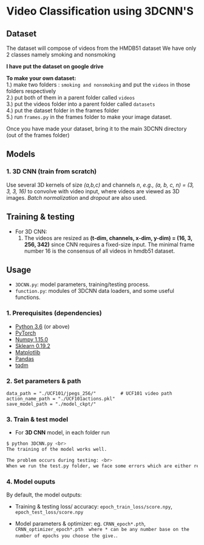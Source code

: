 # Video Classification using 3DCNN'S


## Dataset
The dataset will compose of videos from the HMDB51 dataset
We have only 2 classes namely smoking and nonsmoking

**I have put the dataset on google drive**


**To make your own dataset: <br>**
1.) make two folders : `smoking and nonsmoking` and put the `videos` in those folders respectively<br>
2.) put both of them in a parent folder called `videos`<br>
3.) put the videos folder into a parent folder called `datasets`<br>
4.) put the dataset folder in the frames folder<br>
5.) run `frames.py` in the frames folder to make your image dataset.<br>

Once you have made your dataset, bring it to the main 3DCNN directory (out of the frames folder)<br>


## Models 
### 1. 3D CNN (train from scratch)
Use several 3D kernels of size *(a,b,c)* and channels *n*,  *e.g., (a, b, c, n) = (3, 3, 3, 16)* to convolve with video input, where videos are viewed as 3D images. *Batch normalization* and *dropout* are also used.


## Training & testing
- For 3D CNN:
   1. The videos are resized as **(t-dim, channels, x-dim, y-dim) = (16, 3, 256, 342)** since CNN requires a fixed-size input. 
   The minimal frame number 16 is the consensus of all videos in hmdb51 dataset.
 
## Usage 
  - `3DCNN.py`: model parameters, training/testing process.
  - `function.py`: modules of 3DCNN data loaders, and some useful functions.

### 1. Prerequisites (dependencies)
- [Python 3.6](https://www.python.org/) (or above)
- [PyTorch](https://pytorch.org/)
- [Numpy 1.15.0](http://www.numpy.org/) 
- [Sklearn 0.19.2](https://scikit-learn.org/stable/)
- [Matplotlib](https://matplotlib.org/)
- [Pandas](https://pandas.pydata.org/)
- [tqdm](https://github.com/tqdm/tqdm)


### 2. Set parameters & path

```
data_path = "./UCF101/jpegs_256/"         # UCF101 video path
action_name_path = "./UCF101actions.pkl"
save_model_path = "./model_ckpt/"
```

### 3. Train & test model

- For **3D CNN** model, in each folder run
```bash
$ python 3DCNN.py <br>
The training of the model works well.

The problem occurs during testing: <br> 
When we run the test.py folder, we face some errors which are either related to dimensions of the test video input which is not matching the parameters of the saved model, or when we try to tranpose the matrix to fit the dimensioned but fall short of a dimension. 
```


### 4. Model ouputs

By default, the model outputs:

- Training & testing loss/ accuracy: `epoch_train_loss/score.npy`, `epoch_test_loss/score.npy`

- Model parameters & optimizer: eg. `CRNN_epoch*.pth`, `CRNN_optimizer_epoch*.pth  where * can be any number base on the number of epochs you choose the give.`.

<br>
